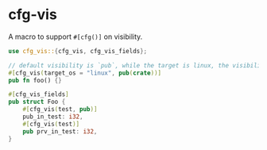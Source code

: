 # cfg-vis

A macro to support `#[cfg()]` on visibility.

```rust
use cfg_vis::{cfg_vis, cfg_vis_fields};

// default visibility is `pub`, while the target is linux, the visibility is `pub(crate)`.
#[cfg_vis(target_os = "linux", pub(crate))]
pub fn foo() {}

#[cfg_vis_fields]
pub struct Foo {
    #[cfg_vis(test, pub)]
    pub_in_test: i32,
    #[cfg_vis(test)]
    pub prv_in_test: i32,
}
```
